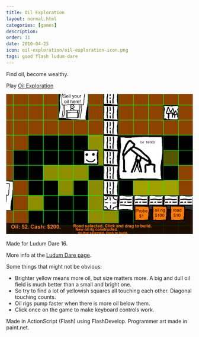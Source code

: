 ```yaml
---
title: Oil Exploration
layout: normal.html
categories: [games]
description: 
order: 11
date: 2010-04-25
icon: oil-exploration/oil-exploration-icon.png
tags: good flash ludum-dare
---
```


Find oil, become wealthy.

Play [Oil Exploration](play/)

![screenshot](oil-exploration-screenshot.png)

Made for Ludum Dare 16.

More info at the [Ludum Dare page](http://ludumdare.com/compo/ludum-dare-16/?action=preview&uid=1113).

Some things that might not be obvious: 

* Brighter yellow means more oil, but size matters more. A big and dull oil field is much better than a small and bright one. 
* So try to find a lot of yellowish squares all touching each other. Diagonal touching counts. 
* Oil rigs pump faster when there is more oil below them. 
* Click once on the game to make keyboard controls work. 

Made in ActionScript (Flash) using FlashDevelop. Programmer art made in paint.net.